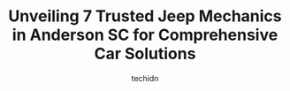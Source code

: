 ---
layout: ampstory
image: https://images.unsplash.com/photo-1633084071177-ca4f2b048af0?ixlib=rb-4.0.3&ixid=MnwxMjA3fDB8MHxwaG90by1wYWdlfHx8fGVufDB8fHx8&auto=format&fit=crop&w=640&h=853&q=80
author: techidn
featured: false
description: If youre in need of trustworthy and skilled Jeep Mechanic in Anderson SC, USA, youll be pleased to discover the 7 best Jeep Mechanic in town. Their expertise and commitment to customer sat
title: Unveiling 7 Trusted Jeep Mechanics in Anderson SC for Comprehensive Car Solutions
cover:
   title: Unveiling 7 Trusted Jeep Mechanics in Anderson SC for Comprehensive Car Solutions
   subtitle: Rickpate
   background: https://images.unsplash.com/photo-1633084071177-ca4f2b048af0?ixlib=rb-4.0.3&ixid=MnwxMjA3fDB8MHxwaG90by1wYWdlfHx8fGVufDB8fHx8&auto=format&fit=crop&w=640&h=853&q=80

pages: 
 - layout: thirds
   top: <h1>#1 Welborn Tire Pros & Automotive</h1>
   bottom: "<p>Excellent work for very good prices!!! Managed to work my car in, and had it finished in 3 hours!!! I thought they would have it for days. Most stressful part was getting</p>"
   background: https://www.knot35.com/toplist/wp-content/uploads/2023/06/best-jeep-mechanic-1-in-anderson-sc-1685835820.jpeg
   backgroundblur: true
 - layout: thirds
   top: <h1>#2 Rowlands Automotive Specialist</h1>
   bottom: "<p>650 McGee Rd, Anderson, SC 29625, United States</p>"
   background: https://www.knot35.com/toplist/wp-content/uploads/2023/06/best-jeep-mechanic-2-in-anderson-sc-1685835820.jpeg
   cta:
      link: https://www.knot35.com/toplist/unveiling-7-trusted-jeep-mechanics-in-anderson-sc-for-comprehensive-car-solutions/
      text: Unveiling 7 Trusted Jeep Mechanics in Anderson SC for Comprehensive Car Solutions
 - layout: thirds
   top: <h1>#3 Action Auto & Truck Repair</h1>
   bottom: "<p>529 Fair St, Anderson, SC 29625, United States</p>"
   background: https://www.knot35.com/toplist/wp-content/uploads/2023/06/best-jeep-mechanic-3-in-anderson-sc-1685835821.jpeg
   cta:
      link: https://www.knot35.com/toplist/unveiling-7-trusted-jeep-mechanics-in-anderson-sc-for-comprehensive-car-solutions/
      text: Unveiling 7 Trusted Jeep Mechanics in Anderson SC for Comprehensive Car Solutions
 - layout: thirds
   top: <h1>#4 Automotive Service Associates Inc</h1>
   bottom: "<p>114 Walker Dr, Anderson, SC 29625, United States</p>"
   background: https://images.unsplash.com/photo-1527067829737-402993088e6b?ixlib=rb-4.0.3&ixid=MnwxMjA3fDB8MHxwaG90by1wYWdlfHx8fGVufDB8fHx8&auto=format&fit=crop&w=640&h=853&q=80
   cta:
      link: https://www.knot35.com/toplist/unveiling-7-trusted-jeep-mechanics-in-anderson-sc-for-comprehensive-car-solutions/
      text: Unveiling 7 Trusted Jeep Mechanics in Anderson SC for Comprehensive Car Solutions
 - layout: thirds
   top: <h1>#5 D.E.A.D. Automotive Domestic European Asian Diesal</h1>
   bottom: "<p>214 Hwy 28 Bypass, Anderson, SC 29624, United States</p>"
   background: https://images.unsplash.com/photo-1553949345-eb786bb3f7ba?ixlib=rb-4.0.3&ixid=MnwxMjA3fDB8MHxwaG90by1wYWdlfHx8fGVufDB8fHx8&auto=format&fit=crop&w=640&h=853&q=80
   cta:
      link: https://www.knot35.com/toplist/unveiling-7-trusted-jeep-mechanics-in-anderson-sc-for-comprehensive-car-solutions/
      text: Unveiling 7 Trusted Jeep Mechanics in Anderson SC for Comprehensive Car Solutions
 - layout: thirds
   top: <h1>#6 Stoneys Muffler & Performance LLC</h1>
   bottom: "<p>205 Hwy 28 Bypass, Anderson, SC 29624, United States</p>"
   background: https://images.unsplash.com/photo-1597773150796-e5c14ebecbf5?ixlib=rb-4.0.3&ixid=MnwxMjA3fDB8MHxwaG90by1wYWdlfHx8fGVufDB8fHx8&auto=format&fit=crop&w=640&h=853&q=80
   cta:
      link: https://www.knot35.com/toplist/unveiling-7-trusted-jeep-mechanics-in-anderson-sc-for-comprehensive-car-solutions/
      text: Unveiling 7 Trusted Jeep Mechanics in Anderson SC for Comprehensive Car Solutions
 - layout: thirds
   top: <h1>#7 CMS Garage & Body Shop</h1>
   bottom: "<p>1219 S Main St, Anderson, SC 29624, United States</p>"
   background: https://images.unsplash.com/photo-1489648022186-8f49310909a0?ixlib=rb-4.0.3&ixid=MnwxMjA3fDB8MHxwaG90by1wYWdlfHx8fGVufDB8fHx8&auto=format&fit=crop&w=640&h=853&q=80
   cta:
      link: https://www.knot35.com/toplist/unveiling-7-trusted-jeep-mechanics-in-anderson-sc-for-comprehensive-car-solutions/
      text: Unveiling 7 Trusted Jeep Mechanics in Anderson SC for Comprehensive Car Solutions
 - layout: thirds
   middle: Continue reading...
   background: https://images.unsplash.com/photo-1534312527009-56c7016453e6?ixlib=rb-4.0.3&ixid=MnwxMjA3fDB8MHxwaG90by1wYWdlfHx8fGVufDB8fHx8&auto=format&fit=crop&w=640&h=853&q=80
   cta:
      link: https://www.knot35.com/toplist/unveiling-7-trusted-jeep-mechanics-in-anderson-sc-for-comprehensive-car-solutions/
      text: Unveiling 7 Trusted Jeep Mechanics in Anderson SC for Comprehensive Car Solutions
      
---